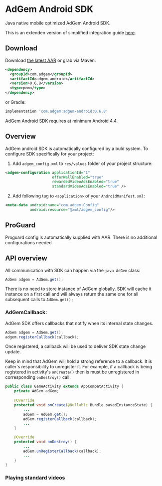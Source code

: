 AdGem Android SDK
========

Java native mobile optimized AdGem Android SDK.

This is an extenden version of simplified integration guide [here][1].


Download
--------

Download [the latest AAR][2] or grab via Maven:
```xml
<dependency>
  <groupId>com.adgem</groupId>
  <artifactId>adgem-android</artifactId>
  <version>0.6.8</version>
  <type>pom</type>
</dependency>
```
or Gradle:
```groovy
implementation 'com.adgem:adgem-android:0.6.8'
```

AdGem Android SDK requires at minimum Android 4.4.

Overview
--------
AdGem android SDK is automatically configured by a buld system. To configure SDK specifically for your project:
1. Add ```adgem_config.xml``` to ```res/values``` folder of your project structure:
```xml
<adgem-configuration applicationId="1"
                     offerWallEnabled="true"
                     rewardedVideoAdsEnabled="true"
                     standardVideoAdsEnabled="true" />
```
2. Add following tag to ```<application>``` of your ```AndroidManifest.xml```:
```xml
<meta-data android:name="com.adgem.Config"
           android:resource="@xml/adgem_config"/>
```

ProGuard
--------

Proguard config is automatically supplied with AAR. There is no additional configurations needed.

API overview
--------
All communication with SDK can happen via the ```java AdGem``` class:
```java
AdGem adgem = AdGem.get();
```
There is no need to store instance of AdGem globally. SDK will cache it instance on a first call and will always return the same one for all subsequent calls to ```AdGem.get();```

### AdGemCallback:
AdGem SDK offers callbacks that notify when its internal state changes.
```java
AdGem adgem = AdGem.get();
adgem.registerCallback(callback);
```
Once registered, a callback will be used to deliver SDK state change update.

Keep in mind that AdGem will hold a strong reference to a callback. It is caller's responsibility to unregister it. For example, if a callback is being registered in activity's ```onCreate()``` then is must be unregistered in corresponding ```onDestroy()``` call.

```java
public class GameActivity extends AppCompatActivity {
    private AdGem adGem;
    
    @Override
    protected void onCreate(@Nullable Bundle savedInstanceState) {
        ...
        adGem = AdGem.get();
        adGem.registerCallback(callback);
        ...
    }

    @Override
    protected void onDestroy() {
        ...
        adGem.unRegisterCallback(callback);
        ...
    }
}
```

### Playing standard videos


[1]: https://help.adgem.com/sdk-integration/android-integration-guide
[2]: https://bintray.com/adgemsdk/android/download_file?file_path=com%2Fadgem%2Fadgem-android%2F0.6.8%2Fadgem-android-0.6.8.aar

